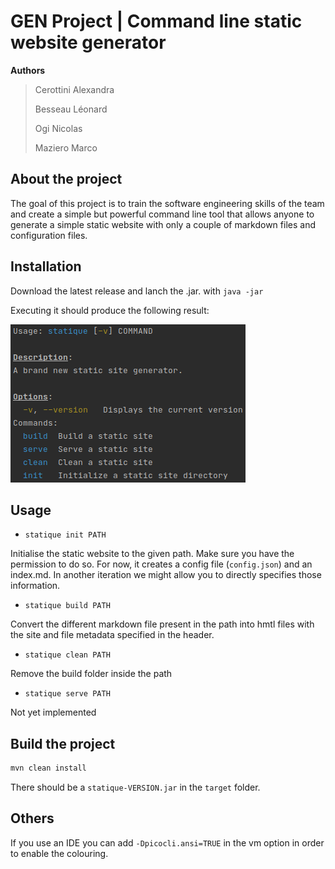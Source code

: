 # GEN Project | Command line static website generator

**Authors**

> Cerottini Alexandra
>
> Besseau Léonard
>
> Ogi Nicolas
>
> Maziero Marco

## About the project

The goal of this project is to train the software engineering skills of the team and create a simple but powerful command line tool that allows anyone to generate a simple static website with only a couple of markdown files and configuration files.

## Installation

Download the latest release and lanch the .jar. with `java -jar`

Executing it should produce the following result:

 ![Usage](./images/Usage.png)

## Usage

- `statique init PATH`

Initialise the static website to the given path. Make sure you have the permission to do so. For now, it creates a config file (`config.json`) and an index.md. In another iteration we might allow you to directly specifies those information.

-  `statique build PATH` 

Convert the different markdown file present in the path into hmtl files with the site and file metadata specified in the header.

- `statique clean PATH`

Remove the build folder inside the path

- `statique serve PATH`

Not yet implemented

## Build the project

```bash
mvn clean install 
```

There should be a `statique-VERSION.jar` in the `target` folder.

## Others

If you use an IDE you can add `-Dpicocli.ansi=TRUE` in the vm option in order to enable the colouring.

